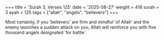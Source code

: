 +++
title = 'Surah 3, Verses 125'
date = '2025-08-27'
weight = 418
surah = 3
ayah = 125
tags = ["allah", "angels", "believers"]
+++

Most certainly, if you ˹believers˺ are firm and mindful ˹of Allah˺ and the enemy launches a sudden attack on you, Allah will reinforce you with five thousand angels designated ˹for battle˺.